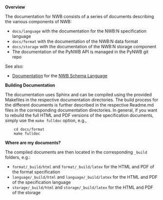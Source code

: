 **Overview**

The documentation for NWB consists of a series of documents describing the various components of NWB:

* ``docs/language`` with the documentation for the NWB:N specification language
* ``docs/format`` with the documentation of the NWB:N data format
* ``docs/storage`` with the documentation of the NWB:N storage component
* The documentation of the PyNWB API is managed in the PyNWB git repo

See also:
* [Documentation](https://github.com/NeurodataWithoutBorders/nwb-schema-language) for the
  [NWB Schema Language](https://schema-language.readthedocs.io/en/latest/)

**Building Documentation**

The documentation uses Sphinx and can be compiled using the provided Makefiles in the respective documentation
directories. The build process for the different documents is further described in the respective Readme.md files
in the corresponding documentation directories. In general, if you want to rebuild the full HTML and PDF versions
of the specification documents, simply use the ``make fulldoc`` option, e.g.,

```
    cd docs/format
    make fulldoc
```

**Where are my documents?**

The compiled documents are then located in the corresponding ``_build`` folders, e.g.:

* ``format/_build/html`` and ``format/_build/latex`` for the HTML and PDF of the format specification
* ``language/_build/html`` and ``language/_build/latex`` for the HTML and PDF of the specification language
* ``storage/_build/html`` and ``storage/_build/latex`` for the HTML and PDF of the storage
